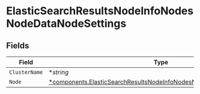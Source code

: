# ElasticSearchResultsNodeInfoNodesNodeDataNodeSettings


## Fields

| Field                                                                                                                                                         | Type                                                                                                                                                          | Required                                                                                                                                                      | Description                                                                                                                                                   |
| ------------------------------------------------------------------------------------------------------------------------------------------------------------- | ------------------------------------------------------------------------------------------------------------------------------------------------------------- | ------------------------------------------------------------------------------------------------------------------------------------------------------------- | ------------------------------------------------------------------------------------------------------------------------------------------------------------- |
| `ClusterName`                                                                                                                                                 | **string*                                                                                                                                                     | :heavy_minus_sign:                                                                                                                                            | N/A                                                                                                                                                           |
| `Node`                                                                                                                                                        | [*components.ElasticSearchResultsNodeInfoNodesNodeDataNodeSettingsNode](../../models/components/elasticsearchresultsnodeinfonodesnodedatanodesettingsnode.md) | :heavy_minus_sign:                                                                                                                                            | N/A                                                                                                                                                           |